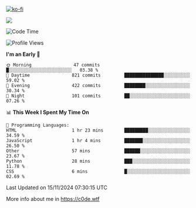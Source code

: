 [![ko-fi](https://ko-fi.com/img/githubbutton_sm.svg)](https://ko-fi.com/Z8Z4Y2LKX)

<a href="https://wakatime.com"><img src="https://wakatime.com/share/@c0dezin/b7f18a7c-ab3a-40b8-8bc7-b1b7bf71f1d6.svg" /></a>

<!--START_SECTION:waka-->
![Code Time](http://img.shields.io/badge/Code%20Time-144%20hrs%2025%20mins-blue)

![Profile Views](http://img.shields.io/badge/Profile%20Views-1-blue)

**I'm an Early 🐤** 

```text
🌞 Morning                47 commits          █░░░░░░░░░░░░░░░░░░░░░░░░   03.38 % 
🌆 Daytime                821 commits         ███████████████░░░░░░░░░░   59.02 % 
🌃 Evening                422 commits         ████████░░░░░░░░░░░░░░░░░   30.34 % 
🌙 Night                  101 commits         ██░░░░░░░░░░░░░░░░░░░░░░░   07.26 % 
```


📊 **This Week I Spent My Time On** 

```text
💬 Programming Languages: 
HTML                     1 hr 23 mins        █████████░░░░░░░░░░░░░░░░   34.59 % 
JavaScript               1 hr 4 mins         ███████░░░░░░░░░░░░░░░░░░   26.50 % 
Other                    57 mins             ██████░░░░░░░░░░░░░░░░░░░   23.67 % 
Python                   28 mins             ███░░░░░░░░░░░░░░░░░░░░░░   11.78 % 
CSS                      6 mins              █░░░░░░░░░░░░░░░░░░░░░░░░   02.69 % 
```


 Last Updated on 15/11/2024 07:30:15 UTC
<!--END_SECTION:waka-->

More info about me in https://c0de.wtf
